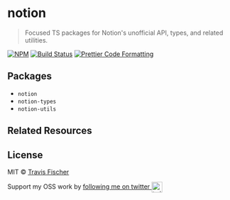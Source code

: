 # notion

> Focused TS packages for Notion's unofficial API, types, and related utilities.

[![NPM](https://img.shields.io/npm/v/notion.svg)](https://www.npmjs.com/package/notion) [![Build Status](https://travis-ci.com/saasify-sh/notion.svg?branch=master)](https://travis-ci.com/saasify-sh/notion) [![Prettier Code Formatting](https://img.shields.io/badge/code_style-prettier-brightgreen.svg)](https://prettier.io)

## Packages

- `notion`
- `notion-types`
- `notion-utils`

## Related Resources

## License

MIT © [Travis Fischer](https://transitivebullsh.it)

Support my OSS work by <a href="https://twitter.com/transitive_bs">following me on twitter <img src="https://storage.googleapis.com/saasify-assets/twitter-logo.svg" alt="twitter" height="24px" align="center"></a>
